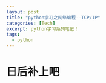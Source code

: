 ```yaml
---
layout: post
title: "python学习之网络编程--TCP/IP"
categories: [Tech]
excerpt: python学习系列笔记！
tags:
  - python
---
```



# 日后补上吧
